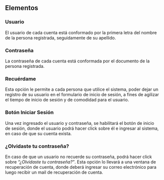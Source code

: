 ## Elementos

### Usuario
El usuario de cada cuenta está conformado por la primera letra del nombre de la persona registrada, seguidamente de su apellido.

### Contraseña
La contraseña de cada cuenta está conformada por el documento de la persona registrada.

### Recuérdame
Esta opción le permite a cada persona que utilice el sistema, poder dejar un registro de su usuario en el formulario de inicio de sesión, a fines de agilizar el tiempo de inicio de sesión y de comodidad para el usuario.

### Botón Iniciar Sesión
Una vez ingresado el usuario y contraseña, se habilitará el botón de inicio de sesión, donde el usuario podrá hacer click sobre él e ingresar al sistema, en caso de que su cuenta exista.

### ¿Olvidaste tu contraseña?
En caso de que un usuario no recuerde su contraseña, podrá hacer click sobre *“¿Olvidaste tu contraseña?”*. Esta opción lo llevará a una ventana de recuperación de cuenta, donde deberá ingresar su correo electrónico para luego recibir un mail de recuperación de cuenta.


